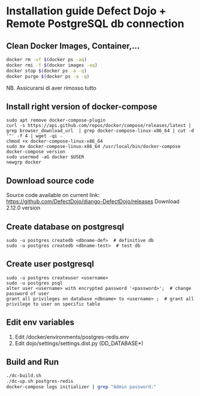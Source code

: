 # Installation guide Defect Dojo + Remote PostgreSQL db connection

## Clean Docker Images, Container,...
```bash
docker rm -vf $(docker ps -aq)
docker rmi -f $(docker images -aq)
docker stop $(docker ps -a -q)
docker purge $(docker ps -a -q)
```
NB. Assicurarsi di aver rimosso tutto

## Install right version of docker-compose
```
sudo apt remove docker-compose-plugin
curl -s https://api.github.com/repos/docker/compose/releases/latest | grep browser_download_url  | grep docker-compose-linux-x86_64 | cut -d '"' -f 4 | wget -qi -
chmod +x docker-compose-linux-x86_64
sudo mv docker-compose-linux-x86_64 /usr/local/bin/docker-compose
docker-compose version
sudo usermod -aG docker $USER
newgrp docker
```

## Download source code
Source code available on current link: https://github.com/DefectDojo/django-DefectDojo/releases
Download 2.12.0 version

## Create database on postgresql
```
sudo -u postgres createdb <dbname-def>  # definitive db
sudo -u postgres createdb <dbname-test>  # test db
```

## Create user postgresql
```
sudo -u postgres createuser <username>
sudo -u postgres psql
alter user <username> with encrypted password '<password>';  # change password of user
grant all privileges on database <dbname> to <username> ;  # grant all privilege to user on specific table
```

## Edit env variables
1. Edit /docker/environments/postgres-redis.env
2. Edit dojo/settings/settings.dist.py (DD_DATABASE*)

## Build and Run
```bash
./dc-build.sh
./dc-up.sh postgres-redis
docker-compose logs initializer | grep "Admin password:"
```
